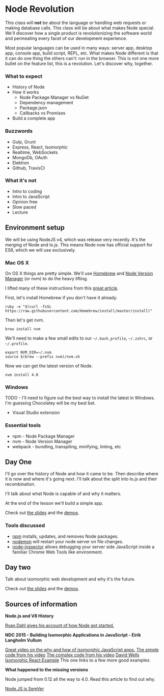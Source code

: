 # Node Revolution

This class will **not** be about the language or handling web requests or making database calls. This class will be about what makes Node special. We'll discover how a single product is revolutionizing the software world and permeating every facet of our development experience.

Most popular languages can be used in many ways: server app, desktop app, console app, build script, REPL, etc. What makes Node different is that it can do one thing the others can't: run in the browser. This is not one more bullet on the feature list, this is a revolution. Let's discover why, together.

### What to expect

- History of Node
- How it works
  - Node Package Manager vs NuGet
  - Dependency management
  - Package.json
  - Callbacks vs Promises
- Build a complete app

### Buzzwords

- Gulp, Grunt
- Express, React, Isomorphic
- Realtime, WebSockets
- MongoDb, OAuth
- Elektron
- Github, TravisCI

### What it's not

- Intro to coding
- Intro to JavaScript
- Opinion free
- Slow paced
- Lecture

## Environment setup

We will be using NodeJS v4, which was release very recently. It's the merging of Node and Io.js. This means Node now has official support for ES6, which we will use exclusively.

### Mac OS X

On OS X things are pretty simple. We'll use [Homebrew](http://brew.sh) and [Node Version Manager]() (or nvm) to do the heavy lifting.

I lifted many of these instructions from this [great article](http://michael-kuehnel.de/node.js/2015/09/08/using-vm-to-switch-node-versions.html).

First, let's install Homebrew if you don't have it already.

```
ruby -e "$(curl -fsSL https://raw.githubusercontent.com/Homebrew/install/master/install)"
```

Then let's get nvm.

```
brew install nvm
```

We'll need to make a few small edits to our `~/.bash_profile`, `~/.zshrc`, or `~/.profile`.

```
export NVM_DIR=~/.nvm
source $(brew --prefix nvm)/nvm.sh
```

Now we can get the latest version of Node.

```
nvm install 4.0
```

### Windows

TODO - I'll need to figure out the best way to install the latest in Windows. I'm guessing Chocolatey will be my best bet.

* Visual Studio extension

### Essential tools

* npm - Node Package Manager
* nvm - Node Version Manager
* webpack - bundling, transpiling, minifying, linting, etc

## Day One

I'll go over the history of Node and how it came to be. Then describe where it is now and where it's going next. I'll talk about the split into Io.js and their recombination.

I'll talk about what Node is capable of and why it matters.

At the end of the lesson we'll build a simple app.

Check out [the slides](slides-day-one.md) and the [demos](demos-day-one.md).

### Tools discussed

* [npm](https://www.npmjs.com) installs, updates, and removes Node packages.
* [nodemon](https://github.com/remy/nodemon/) will restart your node server on file changes.
* [node-inspector](https://github.com/node-inspector/node-inspector) allows debugging your server side JavaScript inside a familiar Chrome Web Tools like environment.

## Day two

Talk about isomorphic web development and why it's the future.

Check out [the slides](slides-day-two.md) and the [demos](demos-day-two.md).

## Sources of information

__Node.js and V8 History__

[Ryan Dahl gives his account of how Node got started.](http://nodegeek.net/2013/12/18/nodejs-v8-history/)

__NDC 2015 - Building Isomorphic Applications in JavaScript - Eirik Langholm Vullum__

[Great video on the why and how of isomorphic JavaScript apps.](https://vimeo.com/131640205)
[The simple code from his video](https://github.com/eiriklv/ndc-isomorphic)
[The complex code from his video](https://github.com/eiriklv/ndc-isomorphic-flux)
[David Wells Isomorphic React Example](https://github.com/DavidWells/isomorphic-react-example) This one links to a few more good examples.

__What happened to the missing versions__

Node jumped from 0.12 all the way to 4.0. Read this article to find out why.

[Node.JS is SemVer](https://medium.com/@nodesource/node-js-is-semver-8b3938ae8d24)

